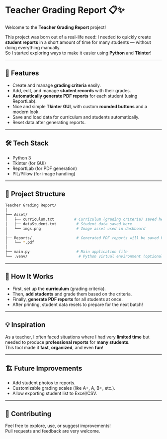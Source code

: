 # Teacher Grading Report 📋✨

Welcome to the **Teacher Grading Report** project!

This project was born out of a real-life need: I needed to quickly create **student reports** in a short amount of time for many students — without doing everything manually.  
So I started exploring ways to make it easier using **Python** and **Tkinter**!

---

## 🚀 Features

- Create and manage **grading criteria** easily.
- Add, edit, and manage **student records** with their grades.
- **Automatically generate PDF reports** for each student (using ReportLab).
- Nice and simple **Tkinter GUI**, with custom **rounded buttons** and a modern look.
- Save and load data for curriculum and students automatically.
- Reset data after generating reports.

---

## 🛠️ Tech Stack

- Python 3
- Tkinter (for GUI)
- ReportLab (for PDF generation)
- PIL/Pillow (for image handling)

---

## 📂 Project Structure

```bash
Teacher Grading Report/
│
├── Asset/
│   ├── curriculum.txt         # Curriculum (grading criteria) saved here
│   ├── dataStudent.txt         # Student data saved here
│   └── imgs.png                # Image asset used in dashboard
│
├── Reports/                    # Generated PDF reports will be saved here
│   └── *.pdf
│
├── main.py                     # Main application file
└── .venv/                       # Python virtual environment (optional)
```

---

## 🧠 How It Works

- First, set up the **curriculum** (grading criteria).
- Then, **add students** and grade them based on the criteria.
- Finally, **generate PDF reports** for all students at once.
- After printing, student data resets to prepare for the next batch!

---

## 💡 Inspiration

As a teacher, I often faced situations where I had very **limited time** but needed to produce **professional reports** for **many students**.  
This tool made it **fast**, **organized**, and even **fun**!

---

## 🏗️ Future Improvements

- Add student photos to reports.
- Customizable grading scales (like A+, A, B+, etc.).
- Allow exporting student list to Excel/CSV.

---

## 🤝 Contributing

Feel free to explore, use, or suggest improvements!  
Pull requests and feedback are very welcome.
